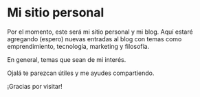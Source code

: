 # Mi sitio personal

Por el momento, este será mi sitio personal y mi blog. Aquí estaré agregando (espero) nuevas entradas al blog con temas como emprendimiento, tecnología, marketing y filosofía.

En general, temas que sean de mi interés.

Ojalá te parezcan útiles y me ayudes compartiendo.

¡Gracias por visitar!
